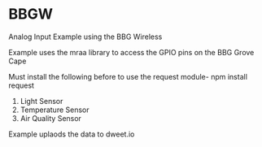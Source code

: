 # BBGW

Analog Input Example using the BBG Wireless 

Example uses the mraa library to access the GPIO pins on the BBG Grove Cape

Must install the following before to use the request module- npm install request

1. Light Sensor
2. Temperature Sensor
3. Air Quality Sensor

Example uplaods the data to dweet.io
